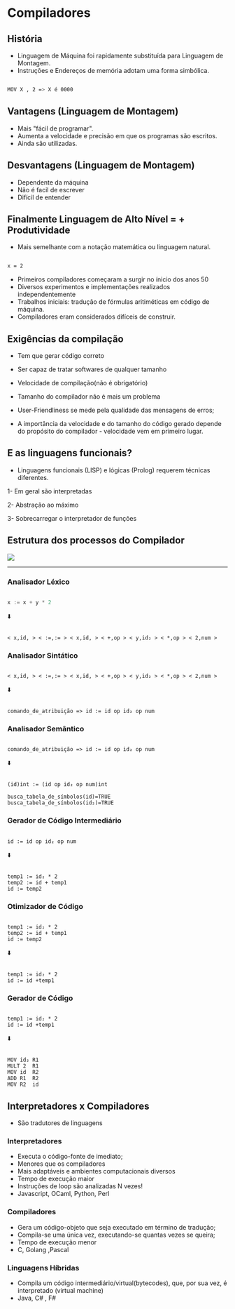 # Compiladores

## História
- Linguagem de Máquina foi rapidamente substituída para Linguagem de Montagem.
 - Instruções e Endereços de memória adotam uma forma simbólica.

```bash

MOV X , 2 => X é 0000

```
## Vantagens (Linguagem de Montagem)

- Mais "fácil de programar".
- Aumenta a velocidade e precisão em que os programas são escritos.
- Ainda são utilizadas.

## Desvantagens (Linguagem de Montagem)

- Dependente da máquina
- Não é facil de escrever
- Difícil de entender

## Finalmente Linguagem de Alto Nível = + Produtividade

- Mais semelhante com a notação matemática ou linguagem natural.

```bash

x = 2

```

- Primeiros compiladores começaram a surgir no ínicio dos anos 50
- Diversos experimentos e implementações realizados independentemente
- Trabalhos iniciais: tradução de fórmulas aritiméticas em código de máquina.
- Compiladores eram considerados difíceis de construir.

## Exigências da compilação

- Tem que gerar código correto
- Ser capaz de tratar softwares de qualquer tamanho
- Velocidade de compilação(não é obrigatório)
- Tamanho do compilador não é mais um problema

- User-Friendliness se mede pela qualidade das mensagens de erros;
- A importância da velocidade e do tamanho do código gerado depende do propósito do compilador - velocidade vem em primeiro lugar.

## E as linguagens funcionais?

- Linguagens funcionais (LISP) e lógicas (Prolog) requerem técnicas diferentes.

1- Em geral são interpretadas

2- Abstração ao máximo

3- Sobrecarregar o interpretador de funções

## Estrutura dos processos do Compilador

<img src="https://github.com/GabrielLuizSF/Compiladores/blob/main/example/png/Compilador.drawio.png"></img>

-----

### Analisador Léxico

```go

x := x + y * 2

```

 ⬇️ 


```assembly

< x,id, > < :=,:= > < x,id, > < +,op > < y,id₂ > < *,op > < 2,num >

```

### Analisador Sintático

```assembly

< x,id, > < :=,:= > < x,id, > < +,op > < y,id₂ > < *,op > < 2,num >

```


 ⬇️ 



```assembly

comando_de_atribuição => id := id op id₂ op num

```

### Analisador Semântico


```assembly

comando_de_atribuição => id := id op id₂ op num

```


 ⬇️ 



```assembly

(id)int := (id op id₂ op num)int

busca_tabela_de_símbolos(id)=TRUE
busca_tabela_de_símbolos(id₂)=TRUE

```

### Gerador de Código Intermediário


```assembly

id := id op id₂ op num

```

 ⬇️ 

```assembly

temp1 := id₂ * 2
temp2 := id + temp1
id := temp2

```

### Otimizador de Código


```assembly

temp1 := id₂ * 2
temp2 := id + temp1
id := temp2

```

⬇️ 

```assembly

temp1 := id₂ * 2
id := id +temp1

```

### Gerador de Código


```assembly

temp1 := id₂ * 2
id := id +temp1

```

⬇️ 

```assembly

MOV id₂ R1
MULT 2  R1
MOV id  R2
ADD R1  R2
MOV R2  id

```

## Interpretadores x Compiladores

- São tradutores de linguagens

### Interpretadores

- Executa o código-fonte de imediato;
- Menores que os compiladores
- Mais adaptáveis e ambientes computacionais diversos 
- Tempo de execução maior
- Instruções de loop são analizadas N vezes!
- Javascript, OCaml, Python, Perl

### Compiladores

- Gera um código-objeto que seja executado em término de tradução;
- Compila-se uma única vez, executando-se quantas vezes se queira;
- Tempo de execução menor
- C, Golang ,Pascal

### Linguagens Híbridas

- Compila um código intermediário/virtual(bytecodes), que, por sua vez, é interpretado (virtual machine)
- Java, C# , F#
